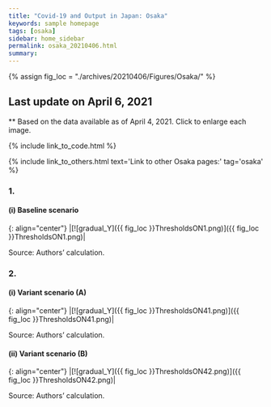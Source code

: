 ```yaml
---
title: "Covid-19 and Output in Japan: Osaka"
keywords: sample homepage
tags: [osaka]
sidebar: home_sidebar
permalink: osaka_20210406.html
summary:
---
```


{% assign fig_loc = "./archives/20210406/Figures/Osaka/" %}

## Last update on April 6, 2021
** Based on the data available as of April 4, 2021. Click to enlarge each image.

{% include link_to_code.html %}

{% include link_to_others.html text='Link to other Osaka pages:' tag='osaka' %}

### 1.

#### (i) Baseline scenario

{: align="center"}
|[![gradual_Y]({{ fig_loc }}ThresholdsON1.png)]({{ fig_loc }}ThresholdsON1.png)|

Source: Authors’ calculation.

<!-- #### (ii) Alternative scenario

{: align="center"}
|[![gradual_Y]({{ fig_loc }}GradualRecovery3.png)]({{ fig_loc }}GradualRecovery3.png)|

Source: Authors’ calculation. -->


### 2.

#### (i) Variant scenario (A)

{: align="center"}
|[![gradual_Y]({{ fig_loc }}ThresholdsON41.png)]({{ fig_loc }}ThresholdsON41.png)|

Source: Authors’ calculation.

#### (ii) Variant scenario (B)

{: align="center"}
|[![gradual_Y]({{ fig_loc }}ThresholdsON42.png)]({{ fig_loc }}ThresholdsON42.png)|

Source: Authors’ calculation.
